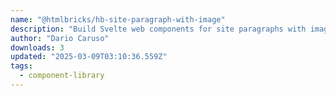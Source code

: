 ```yaml
---
name: "@htmlbricks/hb-site-paragraph-with-image"
description: "Build Svelte web components for site paragraphs with images."
author: "Dario Caruso"
downloads: 3
updated: "2025-03-09T03:10:36.559Z"
tags: 
  - component-library
---
```

